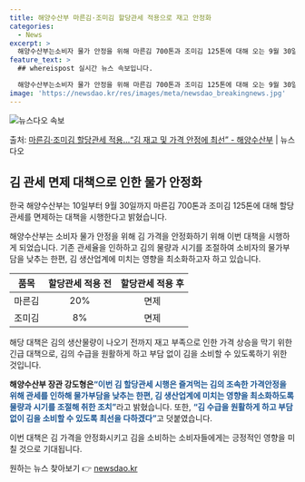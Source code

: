 ```yaml
---
title: 해양수산부 마른김·조미김 할당관세 적용으로 재고 안정화
categories:
  - News
excerpt: >
  해양수산부는소비자 물가 안정을 위해 마른김 700톤과 조미김 125톤에 대해 오는 9월 30일까지 관세를 면…
feature_text: >
  ## whereispost 실시간 뉴스 속보입니다.

  해양수산부는소비자 물가 안정을 위해 마른김 700톤과 조미김 125톤에 대해 오는 9월 30일까지 관세를 면…
image: 'https://newsdao.kr/res/images/meta/newsdao_breakingnews.jpg'
---
```


![뉴스다오 속보](https://newsdao.kr/res/images/meta/newsdao_breakingnews.jpg)

<p>출처: <a href="https://newsdao.kr/3767" rel="dofollow">마른김·조미김 할당관세 적용…“김 재고 및 가격 안정에 최선” - 해양수산부</a> | 뉴스다오</p>

<h2 data-ke-size="size26">김 관세 면제 대책으로 인한 물가 안정화</h2>
한국 해양수산부는 10일부터 9월 30일까지 마른김 700톤과 조미김 125톤에 대해 할당관세를 면제하는 대책을 시행한다고 밝혔습니다.

<p data-ke-size="size16">해양수산부는 소비자 물가 안정을 위해 김 가격을 안정화하기 위해 이번 대책을 시행하게 되었습니다. 기존 관세율을 인하하고 김의 물량과 시기를 조절하여 소비자의 물가부담을 낮추는 한편, 김 생산업계에 미치는 영향을 최소화하고자 하고 있습니다.</p>

<table>
<thead>
  <tr>
    <th style="text-align: center;">품목</th>
    <th style="text-align: center;">할당관세 적용 전</th>
    <th style="text-align: center;">할당관세 적용 후</th>
  </tr>
</thead>
<tbody>
  <tr>
    <td style="text-align: center;">마른김</td>
    <td style="text-align: center;">20%</td>
    <td style="text-align: center;">면제</td>
  </tr>
  <tr>
    <td style="text-align: center;">조미김</td>
    <td style="text-align: center;">8%</td>
    <td style="text-align: center;">면제</td>
  </tr>
</tbody>
</table>

<p data-ke-size="size16">해당 대책은 김의 생산물량이 나오기 전까지 재고 부족으로 인한 가격 상승을 막기 위한 긴급 대책으로, 김의 수급을 원활하게 하고 부담 없이 김을 소비할 수 있도록하기 위한 것입니다.</p>

**해양수산부 장관 강도형은**<b><span style="color: #1a5490;">“이번 김 할당관세 시행은 즐겨먹는 김의 조속한 가격안정을 위해 관세를 인하해 물가부담을 낮추는 한편, 김 생산업계에 미치는 영향을 최소화하도록 물량과 시기를 조절해 취한 조치”</span></b>라고 밝혔습니다. 또한, <b><span style="color: #1a5490;">“김 수급을 원활하게 하고 부담 없이 김을 소비할 수 있도록 최선을 다하겠다”</span></b>고 덧붙였습니다. 

이번 대책은 김 가격을 안정화시키고 김을 소비하는 소비자들에게는 긍정적인 영향을 미칠 것으로 기대됩니다. 

원하는 뉴스 찾아보기 👉 <a href="https://newsdao.kr" rel="dofollow">newsdao.kr</a>


